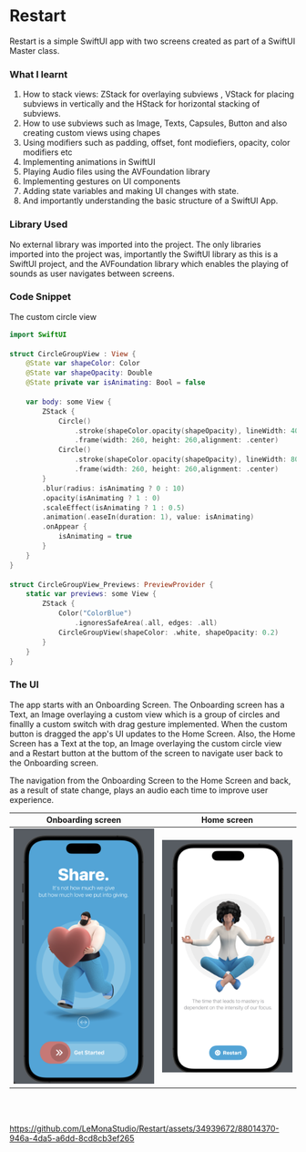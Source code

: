 # Restart

Restart is a simple SwiftUI app with two screens created as part of a SwiftUI Master class. 

### What I learnt
1. How to stack views: ZStack for overlaying subviews , VStack for placing subviews in vertically and the HStack for horizontal stacking of
subviews.
2. How to use subviews such as Image, Texts, Capsules, Button and also creating custom views using chapes
3. Using modifiers such as padding, offset, font modiefiers, opacity, color modifiers etc
4. Implementing animations in SwiftUI 
5. Playing Audio files using the AVFoundation library
6. Implementing gestures on UI components
7. Adding state variables and making UI changes with state.
8. And importantly understanding the basic structure of a SwiftUI App.

### Library Used
No external library was imported into the project. The only libraries imported into the project was, importantly the SwiftUI library as 
this is a SwiftUI project, and the AVFoundation library which enables the playing of sounds as user navigates between screens.

### Code Snippet

The custom circle view
```swift
import SwiftUI

struct CircleGroupView : View {
    @State var shapeColor: Color
    @State var shapeOpacity: Double
    @State private var isAnimating: Bool = false
    
    var body: some View {
        ZStack {
            Circle()
                .stroke(shapeColor.opacity(shapeOpacity), lineWidth: 40)
                .frame(width: 260, height: 260,alignment: .center)
            Circle()
                .stroke(shapeColor.opacity(shapeOpacity), lineWidth: 80)
                .frame(width: 260, height: 260,alignment: .center)
        }
        .blur(radius: isAnimating ? 0 : 10)
        .opacity(isAnimating ? 1 : 0)
        .scaleEffect(isAnimating ? 1 : 0.5)
        .animation(.easeIn(duration: 1), value: isAnimating)
        .onAppear {
            isAnimating = true
        }
    }
}

struct CircleGroupView_Previews: PreviewProvider {
    static var previews: some View {
        ZStack {
            Color("ColorBlue")
                .ignoresSafeArea(.all, edges: .all)
            CircleGroupView(shapeColor: .white, shapeOpacity: 0.2)
        }
    }
}
```

### The UI
The app starts with an Onboarding Screen. The Onboarding screen has a Text, an Image overlaying a custom view which is a group of circles
and finallly a custom switch with drag gesture implemented. When the custom button is dragged the app's UI updates to the Home Screen. Also,
the Home Screen has a Text at the top, an Image overlaying the custom circle view and a Restart button at the buttom of the screen to 
navigate user back to the Onboarding screen.

The navigation from the Onboarding Screen to the Home Screen and back, as a result of state change, plays an audio each time to improve 
user experience. 

| Onboarding screen | Home screen |
| ----------------- | ----------- |
| ![](_docs/assets/onboarding-screen.png) | ![](_docs/assets/home-screen.png)  |
 
<br></br>

https://github.com/LeMonaStudio/Restart/assets/34939672/88014370-946a-4da5-a6dd-8cd8cb3ef265

